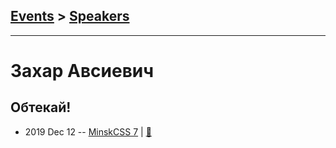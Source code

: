 ## [Events](../README.md) > [Speakers](../speakers.md)
---

# Захар Авсиевич

## Обтекай!
- 2019 Dec 12 -- [MinskCSS 7](https://www.youtube.com/watch?v=xQePyj_wwEQ)  | [:notebook:](https://zavsievich.github.io/FloatPres/)  
